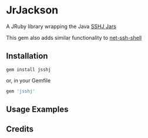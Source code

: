 JrJackson
=========

A JRuby library wrapping the Java [SSHJ Jars](https://github.com/shikhar/sshj)

This gem also adds similar functionality to [net-ssh-shell](https://github.com/mitchellh/net-ssh-shell)

Installation
------------

```shell
gem install jsshj
```

or, in your Gemfile

```ruby
gem 'jsshj'
```


Usage Examples
--------------



Credits
-------

